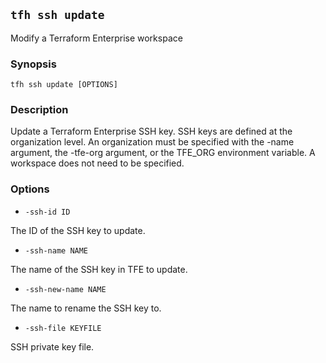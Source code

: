 ## `tfh ssh update`

Modify a Terraform Enterprise workspace

### Synopsis

    tfh ssh update [OPTIONS]

### Description

Update a Terraform Enterprise SSH key.  SSH keys are defined at the organization level. An organization must be specified with the -name argument, the -tfe-org argument, or the TFE_ORG environment variable. A workspace does not need to be specified.

### Options

* `-ssh-id ID`

The ID of the SSH key to update.

* `-ssh-name NAME`

The name of the SSH key in TFE to update.

* `-ssh-new-name NAME`

The name to rename the SSH key to.

* `-ssh-file KEYFILE`

SSH private key file.

